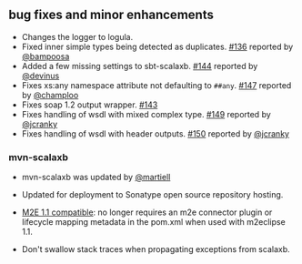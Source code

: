 ## bug fixes and minor enhancements
- Changes the logger to logula.
- Fixed inner simple types being detected as duplicates. [#136][136] reported by [@bampoosa][@bampoosa]
- Added a few missing settings to sbt-scalaxb. [#144][144] reported by [@devinus][@devinus]
- Fixes xs:any namespace attribute not defaulting to `##any`. [#147][147] reported by [@champloo][@champloo]
- Fixes soap 1.2 output wrapper. [#143][143]
- Fixes handling of wsdl with mixed complex type. [#149][149] reported by [@jcranky][@jcranky]
- Fixes handling of wsdl with header outputs. [#150][150] reported by [@jcranky][@jcranky]

### mvn-scalaxb
- mvn-scalaxb was updated by [@martiell][@martiell]
- Updated for deployment to Sonatype open source repository hosting.
- [M2E 1.1 compatible][m2e]: no longer requires an m2e connector plugin or
  lifecycle mapping metadata in the pom.xml when used with m2eclipse 1.1.
- Don't swallow stack traces when propagating exceptions from scalaxb.

  [136]: https://github.com/eed3si9n/scalaxb/issues/136
  [143]: https://github.com/eed3si9n/scalaxb/issues/143
  [144]: https://github.com/eed3si9n/scalaxb/issues/144
  [147]: https://github.com/eed3si9n/scalaxb/issues/147
  [149]: https://github.com/eed3si9n/scalaxb/issues/149
  [150]: https://github.com/eed3si9n/scalaxb/issues/150
  [m2e]: http://wiki.eclipse.org/M2E_compatible_maven_plugins
  [@bampoosa]: https://github.com/bampoosa
  [@devinus]: https://github.com/devinus
  [@martiell]: https://github.com/martiell
  [@champloo]: https://github.com/champloo
  [@jcranky]: https://github.com/jcranky
